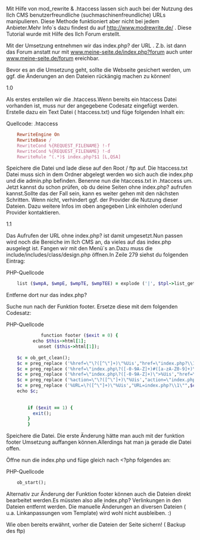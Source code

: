 Mit Hilfe von mod_rewrite & .htaccess lassen sich auch bei der Nutzung des Ilch CMS benutzerfreundliche (suchmaschinenfreundliche) URLs manipulieren.
Diese Methode funktioniert aber nicht bei jedem Anbieter.Mehr Info´s dazu findest du auf http://www.modrewrite.de/ .
Diese Tutorial wurde mit Hilfe des Ilch Forum erstellt.

Mit der Umsetzung entnehmen wir das index.php? der URL . Z.b. ist dann das Forum anstatt nur mit www.meine-seite.de/index.php?forum auch unter www.meine-seite.de/forum ereichbar.

Bevor es an die Umsetzung geht, sollte die Webseite gesichert werden, um ggf. die Änderungen an den Dateien rückängig machen zu können!

1.0

Als erstes erstellen wir die .htaccess.Wenn bereits ein htaccess Datei vorhanden ist, muss nur der angegebene Codesatz eingefügt werden.
Erstelle dazu ein Text Datei ( htaccess.txt) und füge folgenden Inhalt ein:

Quellcode: .htaccess
```ruby
    RewriteEngine On
    RewriteBase /
    RewriteCond %{REQUEST_FILENAME} !-f
    RewriteCond %{REQUEST_FILENAME} !-d
    RewriteRule ^(.*)$ index.php?$1 [L,QSA]
```


Speichere die Datei und lade diese auf den Root / ftp auf. Die htaccess.txt Datei muss sich in dem Ordner abgelegt werden wo sich auch die index.php und die admin.php befinden.
Benenne nun die htaccess.txt in .htaccess um.
Jetzt kannst du schon prüfen, ob du deine Seiten ohne index.php? aufrufen kannst.Sollte das der Fall sein, kann es weiter gehen mit den nächsten Schritten.
Wenn nicht, verhindert ggf. der Provider die Nutzung dieser Dateien. Dazu weitere Infos im oben angegeben Link einholen oder/und Provider kontaktieren.

1.1

Das Aufrufen der URL ohne index.php? ist damit umgesetzt.Nun passen wird noch die Bereiche im Ilch CMS an, da vieles auf das index.php ausgelegt ist.
Fangen wir mit den Menü´s an.Dazu muss die include/includes/class/design.php öffnen.In Zeile 279 siehst du folgenden Eintrag:

PHP-Quellcode
```ruby
    list ($wmpA, $wmpE, $wmpTE, $wmpTEE) = explode ('|', $tpl->list_get ($hovmenup, array ($menuTarget, ($subhauptx == 8 ? '' : 'index.php?') . $row['path'], $row['name'])));
```


Entferne dort nur das index.php?

Suche nun nach der Funktion footer. Ersetze diese mit dem folgenden Codesatz:

PHP-Quellcode
```ruby
    		 function footer ($exit = 0) {
    	  echo $this->html[1];
    		unset ($this->html[1]);
     
    $c = ob_get_clean();
    $c = preg_replace ('%href=\"\?([^\"]+)\"%Uis',"href=\"index.php?\\1\"",$c);
    $c = preg_replace ('%href=\"index.php\?([-0-9A-Z]+)#([a-zA-Z0-9]+)\">%Uis',"href=\"\\1#\\2\">",$c);
    $c = preg_replace ('%href=\"index.php\?([-0-9A-Z]+)\">%Uis',"href=\"\\1\">",$c);
    $c = preg_replace ('%action=\"\?([^\"]+)\"%Uis',"action=\"index.php?\\1\"",$c);
    $c = preg_replace ('%URL=\?([^\"]+)\"%Uis',"URL=index.php?\\1\"",$c);
    echo $c;
     
     
    	if ($exit == 1) {
    	  exit();
    	}
    	}
```


Speichere die Datei.
Die erste Änderung hätte man auch mit der funktion footer Umsetzung auffangen können.Allerdings hat man ja gerade die Datei offen.

Öffne nun die index.php und füge gleich nach <?php folgendes an:

PHP-Quellcode
```ruby
    ob_start();
```


Alternativ zur Änderung der Funktion footer können auch die Dateien direkt bearbeitet werden.Es müssten also alle index.php? Verlinkungen in den Dateien entfernt werden.
Die manuelle Änderungen an diversen Dateien ( u.a. Linkanpassungen vom Template) wird wohl nicht ausbleiben. :)

Wie oben bereits erwähnt, vorher die Dateien der Seite sichern! ( Backup des ftp)